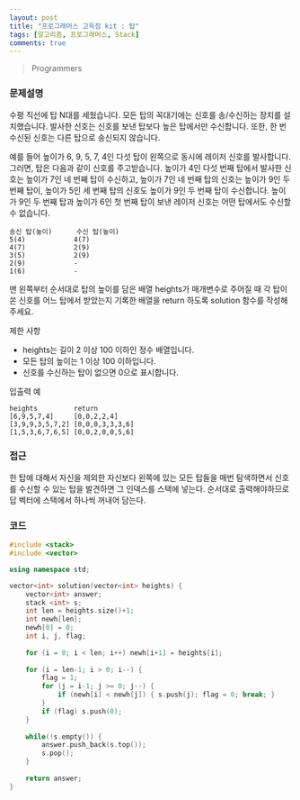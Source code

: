 ```yaml
---
layout: post
title: "프로그래머스 고득점 kit : 탑"
tags: [알고리즘, 프로그래머스, Stack]
comments: true
---
```


> Programmers  

### 문제설명  
수평 직선에 탑 N대를 세웠습니다. 모든 탑의 꼭대기에는 신호를 송/수신하는 장치를 설치했습니다. 발사한 신호는 신호를 보낸 탑보다 높은 탑에서만 수신합니다. 또한, 한 번 수신된 신호는 다른 탑으로 송신되지 않습니다.  

예를 들어 높이가 6, 9, 5, 7, 4인 다섯 탑이 왼쪽으로 동시에 레이저 신호를 발사합니다. 그러면, 탑은 다음과 같이 신호를 주고받습니다. 높이가 4인 다섯 번째 탑에서 발사한 신호는 높이가 7인 네 번째 탑이 수신하고, 높이가 7인 네 번째 탑의 신호는 높이가 9인 두 번째 탑이, 높이가 5인 세 번째 탑의 신호도 높이가 9인 두 번째 탑이 수신합니다. 높이가 9인 두 번째 탑과 높이가 6인 첫 번째 탑이 보낸 레이저 신호는 어떤 탑에서도 수신할 수 없습니다.  

~~~
송신 탑(높이)      수신 탑(높이)
5(4)            4(7)
4(7)            2(9)
3(5)            2(9)
2(9)	        -
1(6)	        -
~~~

맨 왼쪽부터 순서대로 탑의 높이를 담은 배열 heights가 매개변수로 주어질 때 각 탑이 쏜 신호를 어느 탑에서 받았는지 기록한 배열을 return 하도록 solution 함수를 작성해주세요.  

제한 사항  
- heights는 길이 2 이상 100 이하인 정수 배열입니다.  
- 모든 탑의 높이는 1 이상 100 이하입니다.  
- 신호를 수신하는 탑이 없으면 0으로 표시합니다.  

입출력 예
~~~
heights	        return
[6,9,5,7,4]     [0,0,2,2,4]
[3,9,9,3,5,7,2] [0,0,0,3,3,3,6]
[1,5,3,6,7,6,5] [0,0,2,0,0,5,6]
~~~

### 접근  
한 탑에 대해서 자신을 제외한 자신보다 왼쪽에 있는 모든 탑들을 매번 탐색하면서 신호를 수신할 수 있는 탑을 발견하면 그 인덱스를 스택에 넣는다. 순서대로 출력해야하므로 답 벡터에 스택에서 하나씩 꺼내어 담는다.  

### 코드  
~~~c++
#include <stack>
#include <vector>

using namespace std;

vector<int> solution(vector<int> heights) {
    vector<int> answer;
    stack <int> s;
    int len = heights.size()+1;
    int newh[len];
    newh[0] = 0;
    int i, j, flag;
    
    for (i = 0; i < len; i++) newh[i+1] = heights[i];
    
    for (i = len-1; i > 0; i--) {
        flag = 1;
        for (j = i-1; j >= 0; j--) {
            if (newh[i] < newh[j]) { s.push(j); flag = 0; break; }
        }
        if (flag) s.push(0);
    }
    
    while(!s.empty()) {
        answer.push_back(s.top());
        s.pop();
    }
    
    return answer;
}
~~~